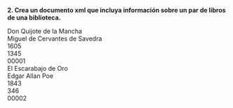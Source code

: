 **2. Crea un documento xml que incluya información sobre un par de libros de una biblioteca.**

<?xml version="1.0" encoding="UTF-8"?>
<libros>
    <libro1>
        <título>Don Quijote de la Mancha</título>
        <br>
        <autor>Miguel de Cervantes de Savedra</autor>
        <br>
        <publicación>1605</publicación>
        <br>
        <páginas>1345</páginas>
        <br>
        <id>00001</id>
    </libro1>
    <br>
    <libro2>
       <título>El Escarabajo de Oro</título>
        <br>
        <autor>Edgar Allan Poe</autor>
        <br>
        <publicación>1843</publicación>
        <br>
        <páginas>346</páginas>
        <br>
        <id>00002</id>
     </libro2>
</libros>
